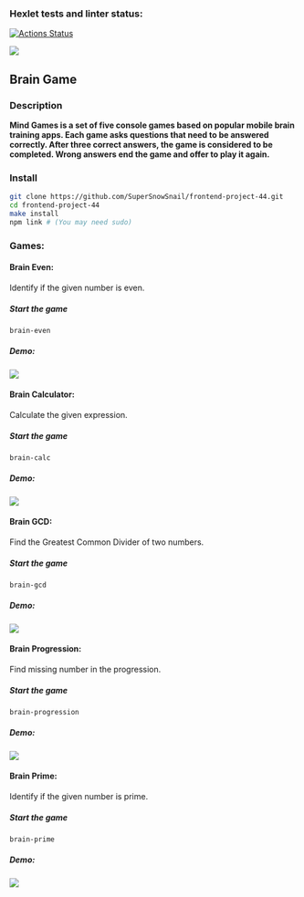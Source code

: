 ### Hexlet tests and linter status:

[![Actions Status](https://github.com/selfexpression/frontend-project-44/workflows/hexlet-check/badge.svg)](https://github.com/selfexpression/frontend-project-44/actions)

<a href="https://codeclimate.com/github/selfexpression/frontend-project-44/maintainability"><img src="https://api.codeclimate.com/v1/badges/c1ab322b5b6174ac966a/maintainability" /></a>

## Brain Game

### Description
**Mind Games is a set of five console games based on popular mobile brain training apps. Each game asks questions that need to be answered correctly. After three correct answers, the game is considered to be completed. Wrong answers end the game and offer to play it again.**

### Install

```bash
git clone https://github.com/SuperSnowSnail/frontend-project-44.git
cd frontend-project-44
make install
npm link # (You may need sudo)
```

### Games:

#### Brain Even:

Identify if the given number is even.

##### Start the game

```bash
brain-even
```

##### Demo:

<a href="https://asciinema.org/a/mcEpwsCz5PzFMWzRu3cYZKH2X" target="_blank"><img src="https://asciinema.org/a/mcEpwsCz5PzFMWzRu3cYZKH2X.svg" /></a>

#### Brain Calculator:

Calculate the given expression.

##### Start the game

```bash
brain-calc
```

##### Demo:

<a href="https://asciinema.org/a/ew5WrKXFpoE42THdO7xBv3vq6" target="_blank"><img src="https://asciinema.org/a/ew5WrKXFpoE42THdO7xBv3vq6.svg" /></a>

#### Brain GCD:

Find the Greatest Common Divider of two numbers.

##### Start the game

```bash
brain-gcd
```

##### Demo:

<a href="https://asciinema.org/a/KlvJtRaqqhVICL53Dq09Xxv1M" target="_blank"><img src="https://asciinema.org/a/KlvJtRaqqhVICL53Dq09Xxv1M.svg" /></a>

#### Brain Progression:

Find missing number in the progression.

##### Start the game

```bash
brain-progression
```

##### Demo:

<a href="https://asciinema.org/a/AxQwQjzKTQ3x7nTIRaubPr4LV" target="_blank"><img src="https://asciinema.org/a/AxQwQjzKTQ3x7nTIRaubPr4LV.svg" /></a>

#### Brain Prime:

Identify if the given number is prime.

##### Start the game

```bash
brain-prime
```

##### Demo:

<a href="https://asciinema.org/a/4uPXsSLZMdU3OvWPb7TcZO1Bz" target="_blank"><img src="https://asciinema.org/a/4uPXsSLZMdU3OvWPb7TcZO1Bz.svg" /></a>